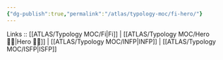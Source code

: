 ```yaml
---
{"dg-publish":true,"permalink":"/atlas/typology-moc/fi-hero/"}
---
```


Links :: [[ATLAS/Typology MOC/Fi\|Fi]] | [[ATLAS/Typology MOC/Hero 🦸‍♂️\|Hero 🦸‍♂️]] | [[ATLAS/Typology MOC/INFP\|INFP]] | [[ATLAS/Typology MOC/ISFP\|ISFP]]


